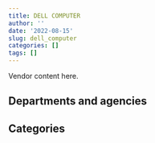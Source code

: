 ```yaml
---
title: DELL COMPUTER
author: ''
date: '2022-08-15'
slug: dell_computer
categories: []
tags: []
---
```


<script src="/rmarkdown-libs/htmlwidgets/htmlwidgets.js"></script>
<link href="/rmarkdown-libs/datatables-css/datatables-crosstalk.css" rel="stylesheet" />
<script src="/rmarkdown-libs/datatables-binding/datatables.js"></script>
<script src="/rmarkdown-libs/jquery/jquery-3.6.0.min.js"></script>
<link href="/rmarkdown-libs/dt-core-bootstrap/css/dataTables.bootstrap.min.css" rel="stylesheet" />
<link href="/rmarkdown-libs/dt-core-bootstrap/css/dataTables.bootstrap.extra.css" rel="stylesheet" />
<script src="/rmarkdown-libs/dt-core-bootstrap/js/jquery.dataTables.min.js"></script>
<script src="/rmarkdown-libs/dt-core-bootstrap/js/dataTables.bootstrap.min.js"></script>
<link href="/rmarkdown-libs/crosstalk/css/crosstalk.min.css" rel="stylesheet" />
<script src="/rmarkdown-libs/crosstalk/js/crosstalk.min.js"></script>
<script src="/rmarkdown-libs/htmlwidgets/htmlwidgets.js"></script>
<link href="/rmarkdown-libs/datatables-css/datatables-crosstalk.css" rel="stylesheet" />
<script src="/rmarkdown-libs/datatables-binding/datatables.js"></script>
<script src="/rmarkdown-libs/jquery/jquery-3.6.0.min.js"></script>
<link href="/rmarkdown-libs/dt-core-bootstrap/css/dataTables.bootstrap.min.css" rel="stylesheet" />
<link href="/rmarkdown-libs/dt-core-bootstrap/css/dataTables.bootstrap.extra.css" rel="stylesheet" />
<script src="/rmarkdown-libs/dt-core-bootstrap/js/jquery.dataTables.min.js"></script>
<script src="/rmarkdown-libs/dt-core-bootstrap/js/dataTables.bootstrap.min.js"></script>
<link href="/rmarkdown-libs/crosstalk/css/crosstalk.min.css" rel="stylesheet" />
<script src="/rmarkdown-libs/crosstalk/js/crosstalk.min.js"></script>

Vendor content here.

## Departments and agencies

<div id="htmlwidget-1" style="width:100%;height:auto;" class="datatables html-widget"></div>
<script type="application/json" data-for="htmlwidget-1">{"x":{"style":"bootstrap","filter":"none","vertical":false,"data":[["<a href=\"/departments/aafc-aac/\">Agriculture and Agri-Food Canada<\/a>","<a href=\"/departments/aandc-aadnc/\">Crown-Indigenous Relations and Northern Affairs Canada<\/a>","<a href=\"/departments/acoa-apeca/\">Atlantic Canada Opportunities Agency<\/a>","<a href=\"/departments/atssc-scdata/\">Administrative Tribunals Support Service of Canada<\/a>","<a href=\"/departments/cas-satj/\">Courts Administration Service<\/a>","<a href=\"/departments/cbsa-asfc/\">Canada Border Services Agency<\/a>","<a href=\"/departments/cer-rec/\">Canada Energy Regulator<\/a>","<a href=\"/departments/cfia-acia/\">Canadian Food Inspection Agency<\/a>","<a href=\"/departments/cgc-ccg/\">Canadian Grain Commission<\/a>","<a href=\"/departments/chrc-ccdp/\">Canadian Human Rights Commission<\/a>","<a href=\"/departments/cihr-irsc/\">Canadian Institutes of Health Research<\/a>","<a href=\"/departments/cra-arc/\">Canada Revenue Agency<\/a>","<a href=\"/departments/crtc/\">Canadian Radio-television and Telecommunications Commission<\/a>","<a href=\"/departments/csa-asc/\">Canadian Space Agency<\/a>","<a href=\"/departments/csc-scc/\">Correctional Service of Canada<\/a>","<a href=\"/departments/csps-efpc/\">Canada School of Public Service<\/a>","<a href=\"/departments/cta-otc/\">Canadian Transportation Agency<\/a>","<a href=\"/departments/dfatd-maecd/\">Global Affairs Canada<\/a>","<a href=\"/departments/dfo-mpo/\">Fisheries and Oceans Canada<\/a>","<a href=\"/departments/dnd-mdn/\">National Defence<\/a>","<a href=\"/departments/ec/\">Environment and Climate Change Canada<\/a>","<a href=\"/departments/esdc-edsc/\">Employment and Social Development Canada<\/a>","<a href=\"/departments/fcac-acfc/\">Financial Consumer Agency of Canada<\/a>","<a href=\"/departments/fin/\">Department of Finance Canada<\/a>","<a href=\"/departments/fintrac-canafe/\">Financial Transactions and Reports Analysis Centre of Canada<\/a>","<a href=\"/departments/hc-sc/\">Health Canada<\/a>","<a href=\"/departments/ic/\">Innovation, Science and Economic Development Canada<\/a>","<a href=\"/departments/infc/\">Infrastructure Canada<\/a>","<a href=\"/departments/jus/\">Department of Justice Canada<\/a>","<a href=\"/departments/lac-bac/\">Library and Archives Canada<\/a>","<a href=\"/departments/nfb-onf/\">National Film Board<\/a>","<a href=\"/departments/nrc-cnrc/\">National Research Council Canada<\/a>","<a href=\"/departments/nrcan-rncan/\">Natural Resources Canada<\/a>","<a href=\"/departments/nserc-crsng/\">Natural Sciences and Engineering Research Council of Canada<\/a>","<a href=\"/departments/nsira-ossnr/\">National Security and Intelligence Review Agency<\/a>","<a href=\"/departments/oag-bvg/\">Office of the Auditor General of Canada<\/a>","<a href=\"/departments/ocl-cal/\">Office of the Commissioner of Lobbying of Canada<\/a>","<a href=\"/departments/ocol-clo/\">Office of the Commissioner of Official Languages<\/a>","<a href=\"/departments/opc-cpvp/\">Office of the Privacy Commissioner of Canada<\/a>","<a href=\"/departments/osfi-bsif/\">Office of the Superintendent of Financial Institutions Canada<\/a>","<a href=\"/departments/pc/\">Parks Canada<\/a>","<a href=\"/departments/pch/\">Canadian Heritage<\/a>","<a href=\"/departments/pco-bcp/\">Privy Council Office<\/a>","<a href=\"/departments/phac-aspc/\">Public Health Agency of Canada<\/a>","<a href=\"/departments/ps-sp/\">Public Safety Canada<\/a>","<a href=\"/departments/psc-cfp/\">Public Service Commission of Canada<\/a>","<a href=\"/departments/pwgsc-tpsgc/\">Public Services and Procurement Canada<\/a>","<a href=\"/departments/rcmp-grc/\">Royal Canadian Mounted Police<\/a>","<a href=\"/departments/sirc-csars/\">Security Intelligence Review Committee<\/a>","<a href=\"/departments/ssc-spc/\">Shared Services Canada<\/a>","<a href=\"/departments/statcan/\">Statistics Canada<\/a>","<a href=\"/departments/tbs-sct/\">Treasury Board of Canada Secretariat<\/a>","<a href=\"/departments/tc/\">Transport Canada<\/a>","<a href=\"/departments/tsb-bst/\">Transportation Safety Board of Canada<\/a>","<a href=\"/departments/vac-acc/\">Veterans Affairs Canada<\/a>"],["$     14,626.40",null,null,"$     19,702.49",null,"$      5,193.96","$      4,207.89",null,"$    153,933.73",null,"$     91,401.85","$     22,706.31",null,null,"$     11,900.39",null,"$     25,442.60","$    180,040.59","$     33,049.16","$  2,014,467.18",null,null,null,"$     72,750.19","$     22,484.38","$    147,347.09","$     11,299.18",null,null,null,"$        321.79",null,"$    106,415.72",null,null,"$    451,860.42","$     12,000.00",null,null,"$    199,634.13",null,null,null,"$  1,099,517.85","$    449,195.29","$     16,439.57","$    109,564.90","$    961,678.16","$     11,529.00","$ 13,657,648.86",null,"$      3,914.14",null,"$    236,569.66",null],["$    963,160.07",null,null,null,null,"$     52,022.18","$     34,308.69",null,"$    241,182.67",null,"$    125,501.85","$     30,862.04","$    121,988.48",null,null,null,"$     24,098.00",null,"$    158,682.67","$  3,156,792.39","$     15,029.53","$     67,323.69",null,null,null,null,null,null,null,"$    100,319.37","$     21,381.50","$    245,062.97","$     15,290.94","$     41,374.50",null,null,null,null,null,"$    175,606.07",null,null,null,"$    828,887.95",null,"$      8,219.78","$    239,593.21","$  1,295,615.63",null,"$  7,151,916.73","$     45,697.20","$     46,085.86",null,"$    286,376.20","$    577,242.86"],["$     18,555.58",null,"$     28,244.00",null,"$      7,591.37","$     37,090.96","$      5,422.84","$     23,481.40","$    500,938.31",null,"$    101,416.40","$     16,950.00",null,"$     12,069.11",null,null,"$      9,108.18","$     40,760.87","$     19,264.80","$    558,427.68","$     11,178.11","$    236,968.76","$     40,232.97",null,null,"$    108,167.69","$     15,966.90",null,"$     12,023.20","$        624.39","$    117,095.20","$     48,827.89","$      2,602.20",null,null,"$     60,479.60",null,null,"$     43,919.48","$     17,824.62",null,"$    415,265.73",null,"$     89,603.28",null,null,"$     49,140.48","$  1,169,282.13",null,"$  7,949,114.83",null,null,"$     12,779.85","$     76,858.45","$    564,168.15"],["$      5,048.94","$     36,212.40",null,null,"$    132,239.35",null,"$    169,671.67","$     52,030.93","$    264,073.19","$     10,485.27","$    454,555.66",null,"$        958.83",null,null,"$     27,688.86","$      9,083.29","$     39,655.67","$    116,612.14","$  2,134,926.18","$     11,033.29","$    149,869.49","$     81,583.52",null,null,"$    374,370.37",null,"$     30,763.12","$      9,865.06","$     37,675.61","$    193,239.74","$     16,178.14","$    288,569.81",null,"$    161,356.20","$     92,765.40",null,"$     41,064.47","$     13,691.07","$     15,112.17","$    234,935.32",null,"$    254,610.51","$    818,417.78",null,null,"$     59,036.46","$  1,131,618.80",null,"$ 10,156,702.49","$    134,201.39",null,null,"$     21,406.87","$  1,339,469.64"]],"container":"<table class=\"table table-striped table-hover row-border order-column display\">\n  <thead>\n    <tr>\n      <th>Department<\/th>\n      <th>2017-2018<\/th>\n      <th>2018-2019<\/th>\n      <th>2019-2020<\/th>\n      <th>2020-2021<\/th>\n    <\/tr>\n  <\/thead>\n<\/table>","options":{"order":[[4,"desc"]],"pageLength":10,"autoWidth":true,"columnDefs":[],"orderClasses":false}},"evals":[],"jsHooks":[]}</script>

## Categories

<div id="htmlwidget-2" style="width:100%;height:auto;" class="datatables html-widget"></div>
<script type="application/json" data-for="htmlwidget-2">{"x":{"style":"bootstrap","filter":"none","vertical":false,"data":[["<a href=\"/categories/10_office_management/\">Office management<\/a>","<a href=\"/categories/11_defence/\">Defence<\/a>","<a href=\"/categories/2_professional_services/\">Professional services<\/a>","<a href=\"/categories/3_information_technology/\">Information technology<\/a>","<a href=\"/categories/6_industrial_products_and_services/\">Industrial products and services<\/a>","<a href=\"/categories/9_human_capital/\">Human capital<\/a>",null],["$    177,226.78","$  1,632,386.93","$    297,346.78","$ 17,968,322.94","$     41,528.97",null,"$     30,030.47"],["$    113,186.85","$  3,089,302.74","$     25,498.94","$ 12,668,315.72","$    109,617.57","$     63,701.19",null],["$     62,843.78","$    495,583.90","$     50,178.35","$ 11,583,378.32","$    137,759.38","$     91,701.67",null],["$     34,204.01","$  1,847,605.72","$  1,108,040.19","$ 15,754,103.28","$    270,234.28","$    106,591.63",null]],"container":"<table class=\"table table-striped table-hover row-border order-column display\">\n  <thead>\n    <tr>\n      <th>Category<\/th>\n      <th>2017-2018<\/th>\n      <th>2018-2019<\/th>\n      <th>2019-2020<\/th>\n      <th>2020-2021<\/th>\n    <\/tr>\n  <\/thead>\n<\/table>","options":{"order":[[4,"desc"]],"pageLength":20,"autoWidth":true,"columnDefs":[],"orderClasses":false,"lengthMenu":[10,20,25,50,100]}},"evals":[],"jsHooks":[]}</script>
